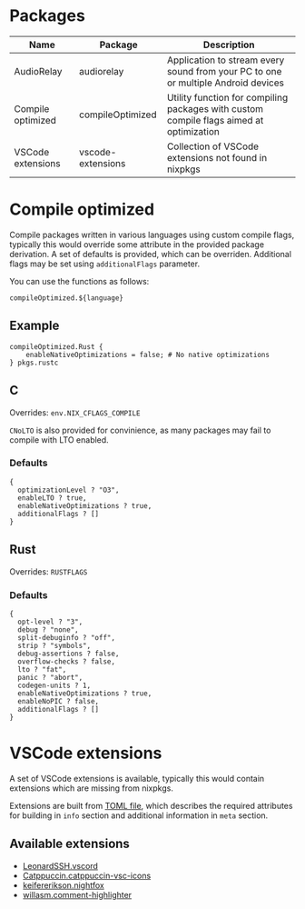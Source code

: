 # Packages
| Name              | Package           | Description                                                                             |
|-------------------|-------------------|-----------------------------------------------------------------------------------------|
| AudioRelay        | audiorelay        | Application to stream every sound from your PC to one or multiple Android devices       |
| Compile optimized | compileOptimized  | Utility function for compiling packages with custom compile flags aimed at optimization |
| VSCode extensions | vscode-extensions | Collection of VSCode extensions not found in nixpkgs                                    |

# Compile optimized
Compile packages written in various languages using custom compile flags, typically this would override some attribute in the provided package derivation. A set of defaults is provided, which can be overriden. Additional flags may be set using `additionalFlags` parameter.

You can use the functions as follows:
```
compileOptimized.${language}
```

## Example
```
compileOptimized.Rust {
    enableNativeOptimizations = false; # No native optimizations
} pkgs.rustc
```

## C
Overrides: `env.NIX_CFLAGS_COMPILE`

`CNoLTO` is also provided for convinience, as many packages may fail to compile with LTO enabled.

### Defaults
```
{
  optimizationLevel ? "O3",
  enableLTO ? true,
  enableNativeOptimizations ? true,
  additionalFlags ? []
}
```

## Rust
Overrides: `RUSTFLAGS`

### Defaults
```
{
  opt-level ? "3",
  debug ? "none",
  split-debuginfo ? "off",
  strip ? "symbols",
  debug-assertions ? false,
  overflow-checks ? false,
  lto ? "fat",
  panic ? "abort",
  codegen-units ? 1,
  enableNativeOptimizations ? true,
  enableNoPIC ? false,
  additionalFlags ? []
}
```

# VSCode extensions
A set of VSCode extensions is available, typically this would contain extensions which are missing from nixpkgs.

Extensions are built from [TOML file](./packages/vscode-extensions/extensions.toml), which describes the required attributes for building in `info` section and additional information in `meta` section.

## Available extensions
- [LeonardSSH.vscord](https://marketplace.visualstudio.com/items?itemName=LeonardSSH.vscord)
- [Catppuccin.catppuccin-vsc-icons](https://marketplace.visualstudio.com/items?itemName=Catppuccin.catppuccin-vsc-icons)
- [keifererikson.nightfox](https://marketplace.visualstudio.com/items?itemName=keifererikson.nightfox)
- [willasm.comment-highlighter](https://marketplace.visualstudio.com/items?itemName=willasm.comment-highlighter)
